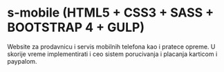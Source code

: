 # s-mobile (HTML5 + CSS3 + SASS + BOOTSTRAP 4 + GULP)

Website za prodavnicu i servis mobilnih telefona kao i pratece opreme.
U skorije vreme implementirati i ceo sistem porucivanja i placanja karticom i paypalom. 
